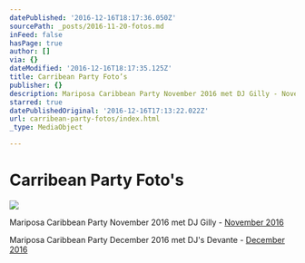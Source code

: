 ```yaml
---
datePublished: '2016-12-16T18:17:36.050Z'
sourcePath: _posts/2016-11-20-fotos.md
inFeed: false
hasPage: true
author: []
via: {}
dateModified: '2016-12-16T18:17:35.125Z'
title: Carribean Party Foto’s
publisher: {}
description: Mariposa Caribbean Party November 2016 met DJ Gilly - November 2016
starred: true
datePublishedOriginal: '2016-12-16T17:13:22.022Z'
url: carribean-party-fotos/index.html
_type: MediaObject

---
```

# Carribean Party Foto's
![](https://the-grid-user-content.s3-us-west-2.amazonaws.com/c91232f0-b2b0-41a5-8688-e2cb761ff3eb.jpg)

Mariposa Caribbean Party November 2016 met DJ Gilly - [November 2016][0]

Mariposa Caribbean Party December 2016 met DJ's Devante - [December 2016][1]

[0]: http://dansschoolmariposa.tk/112016a/ "Foto's november"
[1]: http://dansschoolmariposa.tk/122016/ "Foto's Carribean Party December"